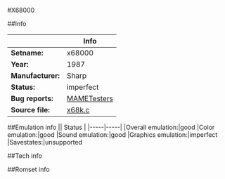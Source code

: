 #X68000

##Info

||Info|
|-----|-----|
|**Setname:**|x68000
|**Year:**|1987
|**Manufacturer:**|Sharp
|**Status:**|imperfect
|**Bug reports:**|[MAMETesters](http://mametesters.org/view_all_set.php?type=1&temporary=y&search=x68k.c)
|**Source file:**|[x68k.c](https://github.com/mamedev/mame/blob/master/src/mess/drivers/x68k.c)

##Emulation info
|| Status |
|-----|-----|
|Overall emulation:|good
|Color emulation:|good
|Sound emulation:|good
|Graphics emulation:|imperfect
|Savestates:|unsupported

##Tech info

##Romset info

<!--- START OF EDITED COMMENT DO NOT TOUCH TEXT ABOVE-->
